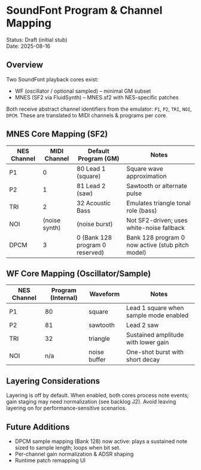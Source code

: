 # SoundFont Program & Channel Mapping

Status: Draft (initial stub)  
Date: 2025-08-16

## Overview
Two SoundFont playback cores exist:
- WF (oscillator / optional sampled) – minimal GM subset
- MNES (SF2 via FluidSynth) – MNES.sf2 with NES-specific patches

Both receive abstract channel identifiers from the emulator: `P1`, `P2`, `TRI`, `NOI`, `DPCM`. These are translated to MIDI channels & programs per core.

## MNES Core Mapping (SF2)
| NES Channel | MIDI Channel | Default Program (GM) | Notes |
|-------------|--------------|----------------------|-------|
| P1 | 0 | 80 Lead 1 (square) | Square wave approximation |
| P2 | 1 | 81 Lead 2 (saw) | Sawtooth or alternate pulse |
| TRI | 2 | 32 Acoustic Bass | Emulates triangle tonal role (bass) |
| NOI | (noise synth) | (noise burst) | Not SF2-driven; uses white-noise fallback |
| DPCM | 3 | 0 (Bank 128 program 0 reserved) | Bank 128 program 0 now active (stub pitch model) |

## WF Core Mapping (Oscillator/Sample)
| NES Channel | Program (Internal) | Waveform | Notes |
|-------------|--------------------|----------|-------|
| P1 | 80 | square | Lead 1 square when sample mode enabled |
| P2 | 81 | sawtooth | Lead 2 saw |
| TRI | 32 | triangle | Sustained amplitude with lower gain |
| NOI | n/a | noise buffer | One-shot burst with short decay |

## Layering Considerations
Layering is off by default. When enabled, both cores process note events; gain staging may need normalization (see backlog J2). Avoid leaving layering on for performance-sensitive scenarios.

## Future Additions
- DPCM sample mapping (Bank 128) now active: plays a sustained note sized to sample length; loops when bit set.
- Per-channel gain normalization & ADSR shaping
- Runtime patch remapping UI

